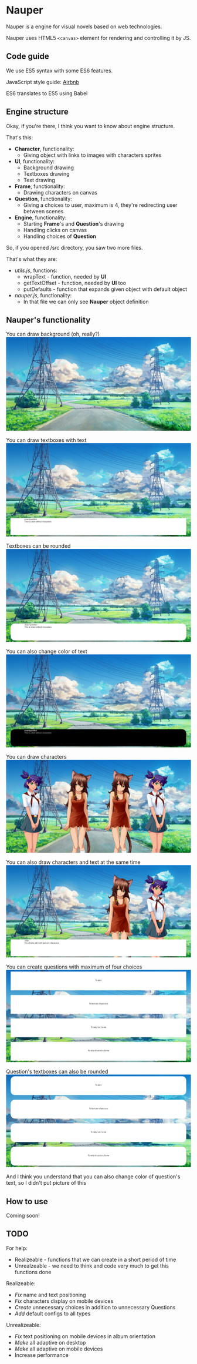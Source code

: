 # Nauper
Nauper is a engine for visual novels based on web technologies.

Nauper uses HTML5 `<canvas>` element for rendering and controlling it by JS.

## Code guide
We use ES5 syntax with some ES6 features.

JavaScript style guide: [Airbnb](https://github.com/airbnb/javascript/tree/master)

ES6 translates to ES5 using Babel

## Engine structure
Okay, if you're there, I think you want to know about engine structure.

That's this:
* **Character**, functionality:
  * Giving object with links to images with characters sprites
* **UI**, functionality:
  * Background drawing
  * Textboxes drawing
  * Text drawing
* **Frame**, functionality:
  * Drawing characters on canvas
* **Question**, functionality:
  * Giving a choices to user, maximum is 4, they're redirecting user between scenes
* **Engine**, functionality:
  * Starting **Frame**'s and **Question**'s drawing
  * Handling clicks on canvas
  * Handling choices of **Question**

So, if you opened /src directory, you saw two more files.

That's what they are:
* *utils.js*, functions:
  * wrapText - function, needed by **UI**
  * getTextOffset - function, needed by **UI** too
  * putDefaults - function that expands given object with default object
* *nauper.js*, functionality:
  * In that file we can only see **Nauper** object definition

## Nauper's functionality
You can draw background (oh, really?)
![Background setting](images/bg.png)

You can draw textboxes with text
![Default text](images/text_default.png)

Textboxes can be rounded
![Rounded text](images/text_rounded.png)

You can also change color of text
![Colored text](images/text_colors.png)

You can draw characters
![Characters](images/characters.png)

You can also draw characters and text at the same time
![Characters with text](images/characters_text.png)

You can create questions with maximum of four choices
![Questions default](images/question_default.png)

Question's textboxes can also be rounded
![Questions rounded](images/question_rounded.png)

And I think you understand that you can also change color of question's text, so I didn't put picture of this

## How to use
Coming soon!

## TODO
For help:
* Realizeable - functions that we can create in a short period of time
* Unrealzeable - we need to think and code very much to get this functions done

Realizeable:
* *Fix* name and text positioning
* *Fix* characters display on mobile devices
* *Create* unnecessary choices in addition to unnecessary Questions
* *Add* default configs to all types

Unrealizeable:
* *Fix* text positioning on mobile devices in album orientation
* *Make* all adaptive on desktop
* *Make* all adaptive on mobile devices
* Increase performance
